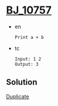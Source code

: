 # [BJ_10757](https://acmicpc.net/problem/10757)

* en

  ```en
  Print a + b
  ```

* tc

  ```tc
  Input: 1 2
  Output: 3
  ```

## Solution

[Duplicate](./BJ_1000.md)
